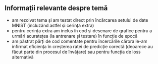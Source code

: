 ## Informații relevante despre temă ##

* am rezolvat tema și am testat direct prin încărcarea setului de date MNIST (incluzând astfel și cerința extra)
* pentru cerința extra am inclus în cod și desenare de grafice pentru a urmări acuratețea (la antrenare și testare) în funcție de epocă
* am păstrat părți de cod comentate pentru încercările cărora le-am infirmat eficiența în creșterea ratei de predicție corectă (deoarece au făcut parte din procesul de învățare) sau pentru funcția de loss alternativă
